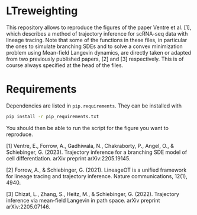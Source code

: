 # LTreweighting
This repository allows to reproduce the figures of the paper Ventre et al. [1], which describes a method of trajectory inference for scRNA-seq data with lineage tracing. 
Note that some of the functions in these files, in particular the ones to simulate branching SDEs and to solve a convex minimization problem using Mean-field Langevin dynamics, are directly taken or adapted from two previously published papers, [2] and [3] respectively. This is of course always specified at the head of the files.

# Requirements
Dependencies are listed in `pip.requirements`. They can be installed with

```bash
pip install -r pip_requirements.txt
```

You should then be able to run the script for the figure you want to reproduce.


[1] Ventre, E., Forrow, A., Gadhiwala, N., Chakraborty, P., Angel, O., & Schiebinger, G. (2023). Trajectory inference for a branching SDE model of cell differentiation. arXiv preprint arXiv:2205.19145.

[2] Forrow, A., & Schiebinger, G. (2021). LineageOT is a unified framework for lineage tracing and trajectory inference. Nature communications, 12(1), 4940.

[3] Chizat, L., Zhang, S., Heitz, M., & Schiebinger, G. (2022). Trajectory inference via mean-field Langevin in path space. arXiv preprint arXiv:2205.07146.
